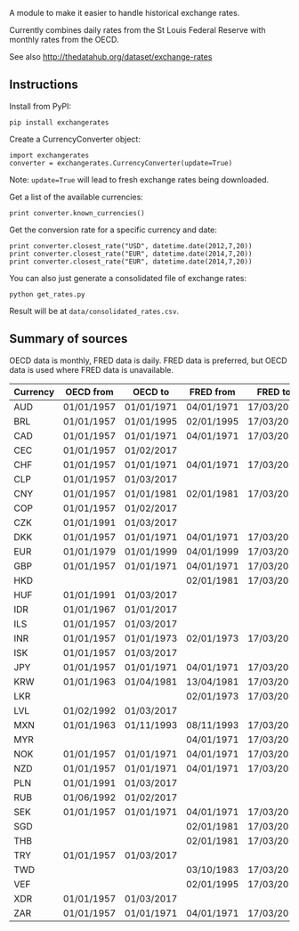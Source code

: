 A module to make it easier to handle historical exchange rates.

Currently combines daily rates from the St Louis Federal Reserve with monthly rates from the OECD.

See also <http://thedatahub.org/dataset/exchange-rates>

## Instructions

Install from PyPI:

    pip install exchangerates

Create a CurrencyConverter object:

    import exchangerates
    converter = exchangerates.CurrencyConverter(update=True)

Note: `update=True` will lead to fresh exchange rates being downloaded.

Get a list of the available currencies:

    print converter.known_currencies()

Get the conversion rate for a specific currency and date:

    print converter.closest_rate("USD", datetime.date(2012,7,20))
    print converter.closest_rate("EUR", datetime.date(2014,7,20))
    print converter.closest_rate("EUR", datetime.date(2014,7,20))

You can also just generate a consolidated file of exchange rates:

    python get_rates.py

Result will be at `data/consolidated_rates.csv`.

## Summary of sources

OECD data is monthly, FRED data is daily. FRED data is preferred, but OECD data is used where FRED data is unavailable.

Currency | OECD from | OECD to | FRED from | FRED to
-------- | --------- | ------- | --------- | ----------
AUD | 01/01/1957 | 01/01/1971 | 04/01/1971 | 17/03/2017
BRL | 01/01/1957 | 01/01/1995 | 02/01/1995 | 17/03/2017
CAD | 01/01/1957 | 01/01/1971 | 04/01/1971 | 17/03/2017
CEC | 01/01/1957 | 01/02/2017 |  |
CHF | 01/01/1957 | 01/01/1971 | 04/01/1971 | 17/03/2017
CLP | 01/01/1957 | 01/03/2017 |  |
CNY | 01/01/1957 | 01/01/1981 | 02/01/1981 | 17/03/2017
COP | 01/01/1957 | 01/02/2017 |  |
CZK | 01/01/1991 | 01/03/2017 |  |
DKK | 01/01/1957 | 01/01/1971 | 04/01/1971 | 17/03/2017
EUR | 01/01/1979 | 01/01/1999 | 04/01/1999 | 17/03/2017
GBP | 01/01/1957 | 01/01/1971 | 04/01/1971 | 17/03/2017
HKD |  |  | 02/01/1981 | 17/03/2017
HUF | 01/01/1991 | 01/03/2017 |  |
IDR | 01/01/1967 | 01/01/2017 |  |
ILS | 01/01/1957 | 01/03/2017 |  |
INR | 01/01/1957 | 01/01/1973 | 02/01/1973 | 17/03/2017
ISK | 01/01/1957 | 01/03/2017 |  |
JPY | 01/01/1957 | 01/01/1971 | 04/01/1971 | 17/03/2017
KRW | 01/01/1963 | 01/04/1981 | 13/04/1981 | 17/03/2017
LKR |  |  | 02/01/1973 | 17/03/2017
LVL | 01/02/1992 | 01/03/2017 |  |
MXN | 01/01/1963 | 01/11/1993 | 08/11/1993 | 17/03/2017
MYR |  |  | 04/01/1971 | 17/03/2017
NOK | 01/01/1957 | 01/01/1971 | 04/01/1971 | 17/03/2017
NZD | 01/01/1957 | 01/01/1971 | 04/01/1971 | 17/03/2017
PLN | 01/01/1991 | 01/03/2017 |  |
RUB | 01/06/1992 | 01/02/2017 |  |
SEK | 01/01/1957 | 01/01/1971 | 04/01/1971 | 17/03/2017
SGD |  |  | 02/01/1981 | 17/03/2017
THB |  |  | 02/01/1981 | 17/03/2017
TRY | 01/01/1957 | 01/03/2017 |  |
TWD |  |  | 03/10/1983 | 17/03/2017
VEF |  |  | 02/01/1995 | 17/03/2017
XDR | 01/01/1957 | 01/03/2017 |  |
ZAR | 01/01/1957 | 01/01/1971 | 04/01/1971 | 17/03/2017
